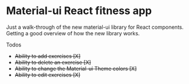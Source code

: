 # Material-ui React fitness app    

Just a walk-through of the new material-ui library for React components.    
Getting a good overview of how the new library works.

Todos   
- ~~Ability to add exercises [X]~~
- ~~Ability to delete an exercise [X]~~
- ~~Ability to change the Material-ui Theme colors [X]~~
- ~~Ability to edit exercises [X]~~
